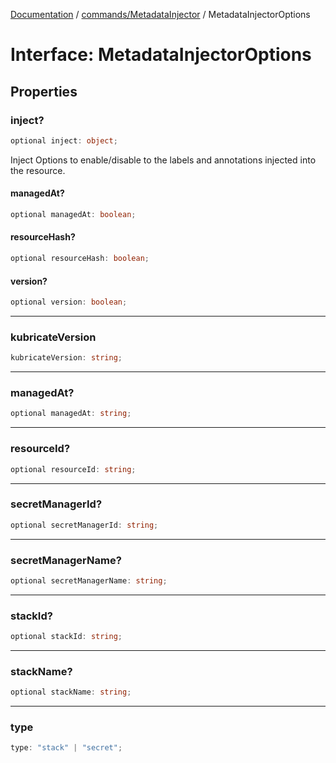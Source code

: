 [Documentation](../../../index.md) / [commands/MetadataInjector](../index.md) / MetadataInjectorOptions

# Interface: MetadataInjectorOptions

## Properties

### inject?

```ts
optional inject: object;
```

Inject Options to enable/disable to the labels and annotations injected into the resource.

#### managedAt?

```ts
optional managedAt: boolean;
```

#### resourceHash?

```ts
optional resourceHash: boolean;
```

#### version?

```ts
optional version: boolean;
```

***

### kubricateVersion

```ts
kubricateVersion: string;
```

***

### managedAt?

```ts
optional managedAt: string;
```

***

### resourceId?

```ts
optional resourceId: string;
```

***

### secretManagerId?

```ts
optional secretManagerId: string;
```

***

### secretManagerName?

```ts
optional secretManagerName: string;
```

***

### stackId?

```ts
optional stackId: string;
```

***

### stackName?

```ts
optional stackName: string;
```

***

### type

```ts
type: "stack" | "secret";
```
